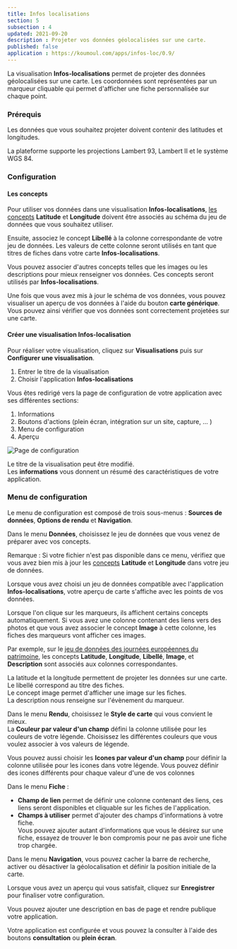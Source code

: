 ```yaml
---
title: Infos localisations
section: 5
subsection : 4
updated: 2021-09-20
description : Projeter vos données géolocalisées sur une carte.
published: false
application : https://koumoul.com/apps/infos-loc/0.9/
---
```


La visualisation **Infos-localisations** permet de projeter des données géolocalisées sur une carte. Les coordonnées sont représentées par un marqueur cliquable qui permet d'afficher une fiche personnalisée sur chaque point.

### Prérequis

Les données que vous souhaitez projeter doivent contenir des latitudes et longitudes.  

La plateforme supporte les projections Lambert 93, Lambert II et le système WGS 84.

### Configuration
#### Les concepts

Pour utiliser vos données dans une visualisation **Infos-localisations**, [les concepts](./user-guide/concept) **Latitude** et **Longitude** doivent être associés au schéma du jeu de données que vous souhaitez utiliser.

Ensuite, associez le concept **Libellé** à la colonne correspondante de votre jeu de données. Les valeurs de cette colonne seront utilisés en tant que titres de fiches dans votre carte **Infos-localisations**.

Vous pouvez associer d'autres concepts telles que les images ou les descriptions pour mieux renseigner vos données. Ces concepts seront utilisés par **Infos-localisations**.

Une fois que vous avez mis à jour le schéma de vos données, vous pouvez visualiser un aperçu de vos données à l'aide du bouton **carte générique**. Vous pouvez ainsi vérifier que vos données sont correctement projetées sur une carte.

#### Créer une visualisation Infos-localisation

Pour réaliser votre visualisation, cliquez sur **Visualisations** puis sur **Configurer une visualisation**.


1. Entrer le titre de la visualisation
2. Choisir l'application **Infos-localisations**

Vous êtes redirigé vers la page de configuration de votre application avec ses différentes sections:

1. Informations
2. Boutons d'actions (plein écran, intégration sur un site, capture, ... )
3. Menu de configuration
4. Aperçu

![Page de configuration](./images/user-guide/infos-localisations-config.jpg)

Le titre de la visualisation peut être modifié.  
Les **informations** vous donnent un résumé des caractéristiques de votre application.  

### Menu de configuration
Le menu de configuration est composé de trois sous-menus : **Sources de données**, **Options de rendu** et **Navigation**.

Dans le menu **Données**, choisissez le jeu de données que vous venez de préparer avec vos concepts.

Remarque : Si votre fichier n'est pas disponible dans ce menu, vérifiez que vous avez bien mis à jour les [concepts](./user-guide/concept) **Latitude** et **Longitude** dans votre jeu de données.

Lorsque vous avez choisi un jeu de données compatible avec l'application **Infos-localisations**, votre aperçu de carte s'affiche avec les points de vos données.

Lorsque l'on clique sur les marqueurs, ils affichent certains concepts automatiquement. Si vous avez une colonne contenant des liens vers des photos et que vous avez associer le concept **Image** à cette colonne, les fiches des marqueurs vont afficher ces images.  

Par exemple, sur le [jeu de données des journées européennes du patrimoine](https://opendata.koumoul.com/reuses/carte-des-evenements-des-journees-europeennes-du-patrimoine-en-france-2019), les concepts **Latitude**, **Longitude**, **Libellé**, **Image**,  et **Description** sont associés aux colonnes correspondantes.

La latitude et la longitude permettent de projeter les données sur une carte.
Le libellé correspond au titre des fiches.  
Le concept image permet d'afficher une image sur les fiches.  
La description nous renseigne sur l'évènement du marqueur.

Dans le menu **Rendu**, choisissez le **Style de carte** qui vous convient le mieux.  
La **Couleur par valeur d'un champ** défini la colonne utilisée pour les couleurs de votre légende. Choisissez les différentes couleurs que vous voulez associer à vos valeurs de légende.

Vous pouvez aussi choisir les **Icones par valeur d'un champ** pour définir la colonne utilisée pour les icones dans votre légende. Vous pouvez définir des icones différents pour chaque valeur d'une de vos colonnes

Dans le menu **Fiche** :
* **Champ de lien** permet de définir une colonne contenant des liens, ces liens seront disponibles et cliquable sur les fiches de l'application.  
* **Champs à utiliser** permet d'ajouter des champs d'informations à votre fiche.  
Vous pouvez ajouter autant d'informations que vous le désirez sur une fiche, essayez de trouver le bon compromis pour ne pas avoir une fiche trop chargée.


Dans le menu **Navigation**, vous pouvez cacher la barre de recherche, activer ou désactiver la géolocalisation et définir la position initiale de la carte.

Lorsque vous avez un aperçu qui vous satisfait, cliquez sur **Enregistrer** pour finaliser votre configuration.

Vous pouvez ajouter une description en bas de page et rendre publique votre application.

Votre application est configurée et vous pouvez la consulter à l'aide des boutons **consultation** ou **plein écran**.

